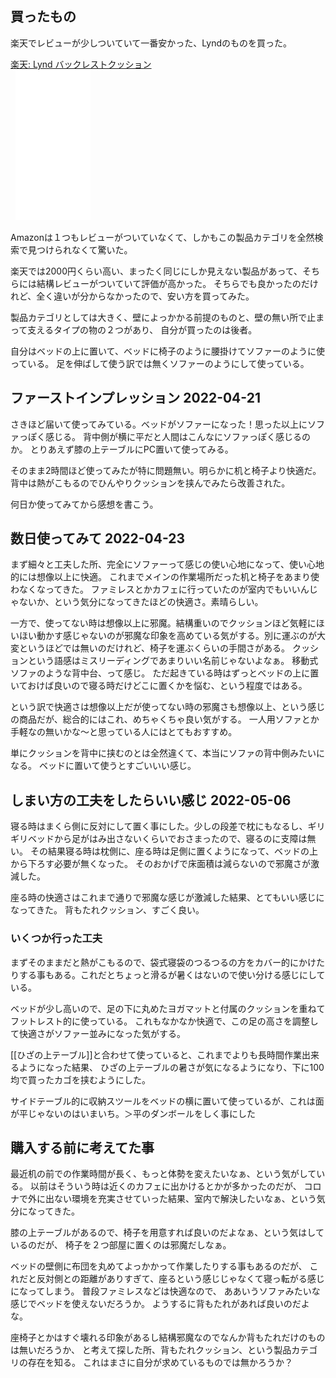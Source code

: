 ## 買ったもの

楽天でレビューが少しついていて一番安かった、Lyndのものを買った。

<a href="https://hb.afl.rakuten.co.jp/ichiba/26de8977.068ad710.26de8979.1fec4d36/?pc=https%3A%2F%2Fitem.rakuten.co.jp%2Flyndlynd%2Fthl-u-206%2F&link_type=pict&ut=eyJwYWdlIjoiaXRlbSIsInR5cGUiOiJwaWN0Iiwic2l6ZSI6IjI0MHgyNDAiLCJuYW0iOjEsIm5hbXAiOiJyaWdodCIsImNvbSI6MSwiY29tcCI6ImRvd24iLCJwcmljZSI6MCwiYm9yIjoxLCJjb2wiOjEsImJidG4iOjEsInByb2QiOjAsImFtcCI6ZmFsc2V9" target="_blank" rel="nofollow sponsored noopener" style="word-wrap:break-word;"  >
楽天: Lynd バックレストクッション<br>
<img src="https://hbb.afl.rakuten.co.jp/hgb/26de8977.068ad710.26de8979.1fec4d36/?me_id=1399628&item_id=10000249&pc=https%3A%2F%2Fthumbnail.image.rakuten.co.jp%2F%400_mall%2Flyndlynd%2Fcabinet%2F08285056%2Fthl-u-206.jpg%3F_ex%3D240x240&s=240x240&t=pict" border="0" style="margin:2px" alt="" title=""></a>

<iframe sandbox="allow-popups allow-scripts allow-modals allow-forms allow-same-origin" style="width:120px;height:240px;" marginwidth="0" marginheight="0" scrolling="no" frameborder="0" src="//rcm-fe.amazon-adsystem.com/e/cm?lt1=_blank&bc1=000000&IS2=1&bg1=FFFFFF&fc1=000000&lc1=0000FF&t=karino203-22&language=en_US&o=9&p=8&l=as4&m=amazon&f=ifr&ref=as_ss_li_til&asins=B08886QCNN&linkId=4f732a2d312d808b14e34109ee7e806e"></iframe>

Amazonは１つもレビューがついていなくて、しかもこの製品カテゴリを全然検索で見つけられなくて驚いた。

楽天では2000円くらい高い、まったく同じにしか見えない製品があって、そちらには結構レビューがついていて評価が高かった。
そちらでも良かったのだけれど、全く違いが分からなかったので、安い方を買ってみた。

製品カテゴリとしては大きく、壁によっかかる前提のものと、壁の無い所で止まって支えるタイプの物の２つがあり、
自分が買ったのは後者。

自分はベッドの上に置いて、ベッドに椅子のように腰掛けてソファーのように使っている。
足を伸ばして使う訳では無くソファーのようにして使っている。

## ファーストインプレッション 2022-04-21

さきほど届いて使ってみている。ベッドがソファーになった！思った以上にソファっぽく感じる。
背中側が横に平だと人間はこんなにソファっぽく感じるのか。
とりあえず膝の上テーブルにPC置いて使ってみる。

そのまま2時間ほど使ってみたが特に問題無い。明らかに机と椅子より快適だ。
背中は熱がこもるのでひんやりクッションを挟んでみたら改善された。

何日か使ってみてから感想を書こう。

## 数日使ってみて 2022-04-23

まず細々と工夫した所、完全にソファーって感じの使い心地になって、使い心地的には想像以上に快適。
これまでメインの作業場所だった机と椅子をあまり使わなくなってきた。
ファミレスとかカフェに行っていたのが室内でもいいんじゃないか、という気分になってきたほどの快適さ。素晴らしい。

一方で、使ってない時は想像以上に邪魔。結構重いのでクッションほど気軽にほいほい動かす感じゃないのが邪魔な印象を高めている気がする。別に運ぶのが大変というほどでは無いのだけれど、椅子を運ぶくらいの手間さがある。
クッションという語感はミスリーディングであまりいい名前じゃないよなぁ。
移動式ソファのような背中台、って感じ。
ただ起きている時はずっとベッドの上に置いておけば良いので寝る時だけどこに置くかを悩む、という程度ではある。

という訳で快適さは想像以上だが使ってない時の邪魔さも想像以上、という感じの商品だが、総合的にはこれ、めちゃくちゃ良い気がする。
一人用ソファとか手軽なの無いかな〜と思っている人にはとてもおすすめ。

単にクッションを背中に挟むのとは全然違くて、本当にソファの背中側みたいになる。
ベッドに置いて使うとすごいいい感じ。

## しまい方の工夫をしたらいい感じ 2022-05-06

寝る時はまくら側に反対にして置く事にした。少しの段差で枕にもなるし、ギリギリベッドから足がはみ出さないくらいでおさまったので、寝るのに支障は無い。
その結果寝る時は枕側に、座る時は足側に置くようになって、ベッドの上から下ろす必要が無くなった。
そのおかげで床面積は減らないので邪魔さが激減した。

座る時の快適さはこれまで通りで邪魔な感じが激減した結果、とてもいい感じになってきた。
背もたれクッション、すごく良い。


### いくつか行った工夫

まずそのままだと熱がこもるので、袋式寝袋のつるつるの方をカバー的にかけたりする事もある。これだとちょっと滑るが暑くはないので使い分ける感じにしている。

ベッドが少し高いので、足の下に丸めたヨガマットと付属のクッションを重ねてフットレスト的に使っている。
これもなかなか快適で、この足の高さを調整して快適さがソファー並みになった気がする。

[[ひざの上テーブル]]と合わせて使っていると、これまでよりも長時間作業出来るようになった結果、
ひざの上テーブルの暑さが気になるようになり、下に100均で買ったカゴを挟むようにした。

サイドテーブル的に収納スツールをベッドの横に置いて使っているが、これは面が平じゃないのはいまいち。＞平のダンボールをしく事にした

## 購入する前に考えてた事

最近机の前での作業時間が長く、もっと体勢を変えたいなぁ、という気がしている。
以前はそういう時は近くのカフェに出かけるとかが多かったのだが、
コロナで外に出ない環境を充実させていった結果、室内で解決したいなぁ、という気分になってきた。

膝の上テーブルがあるので、椅子を用意すれば良いのだよなぁ、という気はしているのだが、
椅子を２つ部屋に置くのは邪魔だしなぁ。

ベッドの壁側に布団を丸めてよっかかって作業したりする事もあるのだが、
これだと反対側との距離がありすぎて、座るという感じじゃなくて寝っ転がる感じになってしまう。
普段ファミレスなどは快適なので、
ああいうソファみたいな感じでベッドを使えないだろうか。
ようするに背もたれがあれば良いのだよな。

座椅子とかはすぐ壊れる印象があるし結構邪魔なのでなんか背もたれだけのものは無いだろうか、
と考えて探した所、背もたれクッション、という製品カテゴリの存在を知る。
これはまさに自分が求めているものでは無かろうか？


